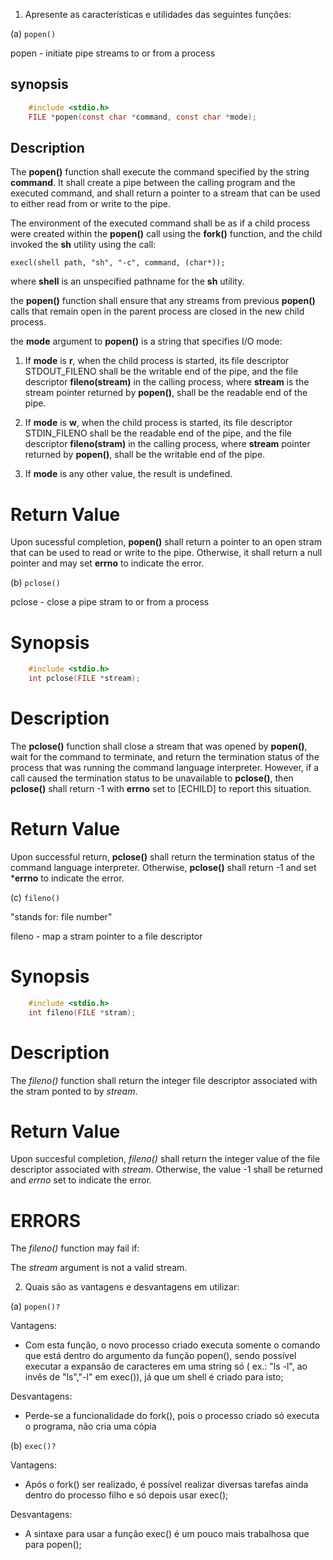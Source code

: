 1. Apresente as características e utilidades das seguintes funções:

(a) `popen()`

popen - initiate pipe streams to or from a process

## synopsis

```C
	#include <stdio.h>
	FILE *popen(const char *command, const char *mode);
```

## Description

The **popen()** function shall execute the command specified by the string **command**.
It shall create a pipe between the calling program and the executed command, and shall 
return a pointer to a stream that can be used to either read from or write to the pipe.

The environment of the executed command shall be as if a child process were created 
within the **popen()** call using the **fork()** function, and the child invoked
the **sh** utility using the call:

```
execl(shell path, "sh", "-c", command, (char*));

```
where **shell** is an unspecified pathname for the **sh** utility.

the **popen()** function shall ensure that any streams from previous **popen()** calls 
that remain open in the parent process are closed in the new child process.

the **mode** argument to **popen()** is a string that specifies I/O mode:

1. If **mode** is **r**, when the child process is started, its file descriptor STDOUT_FILENO 
shall be the writable end of the pipe, and the file descriptor **fileno(stream)** in the 
calling process, where **stream** is the stream pointer returned by **popen()**, shall be 
the readable end of the pipe.

2. If **mode** is **w**, when the child process is started, its file descriptor STDIN_FILENO 
shall be the readable end of the pipe, and the file descriptor **fileno(stram)** in the 
calling process, where **stream** pointer returned by **popen()**, shall be the writable 
end of the pipe.

3. If **mode** is any other value, the result is undefined. 

# Return Value

Upon sucessful completion, **popen()** shall return a pointer to an open stram that can be used 
to read or write to the pipe. Otherwise, it shall return a null pointer and may set **errno** to 
indicate the error.

(b) `pclose()`

pclose - close a pipe stram to or from a process

# Synopsis

```C
	#include <stdio.h>
	int pclose(FILE *stream);
```
# Description

The **pclose()** function shall close a stream that was opened by **popen()**, wait for the command
to terminate, and return the termination status of the process that was running the command language
interpreter. However, if a call caused the termination status to be unavailable to **pclose()**, then 
**pclose()** shall return -1 with **errno** set to [ECHILD] to report this situation.

# Return Value

Upon successful return, **pclose()** shall return the termination status of the command language
interpreter. Otherwise, **pclose()** shall return -1 and set ***errno** to indicate the error.

(c) `fileno()`

"stands for: file number"

fileno - map a stram pointer to a file descriptor

# Synopsis

```C
	#include <stdio.h>
	int fileno(FILE *stram);
```
# Description 

The *fileno()* function shall return the integer file descriptor associated with the stram ponted to by *stream*.

# Return Value

Upon succesful completion, *fileno()* shall return the integer value of the file descriptor associated 
with *stream*. Otherwise, the value -1 shall be returned and *errno* set to indicate the error.

# ERRORS

The *fileno()* function may fail if:

The *stream* argument is not a valid stream.

2. Quais são as vantagens e desvantagens em utilizar:

(a) `popen()?`

Vantagens:

- Com esta função, o novo processo criado executa somente o comando que está dentro do argumento da função 
popen(), sendo possível executar a expansão de caracteres em uma string só ( ex.: "ls -l", 
ao invês de "ls","-l" em exec()), já que um shell é criado para isto;

Desvantagens:

- Perde-se a funcionalidade do fork(), pois o processo criado só executa o programa, não cria uma cópia 

(b) `exec()?`

Vantagens:

- Após o fork() ser realizado, é possível realizar diversas tarefas ainda dentro do processo filho e 
só depois usar exec();

Desvantagens:

- A sintaxe para usar a função exec() é um pouco mais trabalhosa que para popen();
